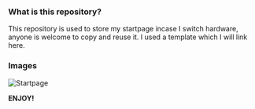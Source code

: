 ### What is this repository?
This repository is used to store my startpage incase I switch hardware, anyone is welcome to copy and reuse it. I used a template which
I will link here.

### Images
![Startpage](https://i.imgur.com/uhwwuLU.jpg)


**ENJOY!**
